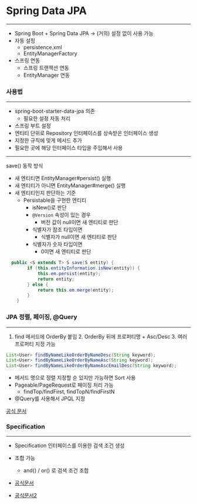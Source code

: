 # Spring Data JPA 


---

- Spring Boot + Spring Data JPA -> (거의) 설정 없이 사용 가능
- 자동 설정
  - persistence.xml
  - EntityManagerFactory
- 스프링 연동
  - 스프링 트랜잭션 연동
  - EntityManager 연동


### 사용법

---
- spring-boot-starter-data-jpa 의존
  - 필요한 설정 자동 처리
- 스프링 부트 설정
- 엔티티 단위로 Repository 인터페이스를 상속받은 인터페이스 생성
- 지정한 규칙에 맞게 메서드 추가
- 필요한 곳에 해당 인터페이스 타입을 주입해서 사용


---
save() 동작 방식
- 새 엔티티면 EntityManager#persist() 실행
- 새 엔티티가 아니면 EntityManager#merge() 실행
- 새 엔티티인지 판단하는 기준
  - Persistable을 구현한 엔티티
    - isNew()로 판단
    - `@Version` 속성이 있는 경우
      - 버전 값이 null이면 새 엔티티로 판단
    - 식별자가 참조 타입이면
      - 식별자가 null이면 새 엔티티로 판단
    - 식별자가 숫자 타입이면
      - 0이면 새 엔티티로 판단

```java
  public <S extends T> S save(S entity) {
        if (this.entityInformation.isNew(entity)) {
            this.em.persist(entity);
            return entity;
        } else {
            return this.em.merge(entity);
        }
    }
```

### JPA 정렬, 페이징, @Query

---
1. find 메서드에 OrderBy 붙임
   2. OrderBy 뒤에 프로퍼티명 + Asc/Desc
   3. 여러 프로퍼티 지정 가능
```java
List<User> findByNameLikeOrderByNameDesc(String keyword);
List<User> findByNameLikeOrderByNameAsc(String keyword);
List<User> findByNameLikeOrderByNameAscEmailDesc(String keyword);
```

- 메서드 명으로 정렬 지정할 순 있지만 가능하면 Sort 사용
- Pageable/PageRequest로 페이징 처리 가능
  - findTop/findFirst, findTopN/findFirstN
- @Query를 사용해서 JPQL 지정

[공식 문서](https://www.baeldung.com/spring-data-jpa-pagination-sorting)


### Specification

---

- Specification 인터페이스를 이용한 검색 조건 생성
- 조합 가능
  - and() / or() 로 검색 조건 조합

- [공식문서](https://www.baeldung.com/rest-api-search-language-spring-data-specifications)
- [공식문서2](https://www.baeldung.com/spring-jpa-joining-tables)
